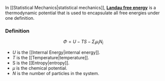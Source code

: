 In [[Statistical Mechanics\|statistical mechanics]], [**Landau free energy**](https://en.wikipedia.org/wiki/Grand_potential) is a thermodynamic potential that is used to encapsulate all free energies under one definition.

### Definition
$$\Phi = U - TS - \Sigma_i\mu_iN_i$$
 - $U$ is the [[Internal Energy\|internal energy]].
 - $T$ is the [[Temperature\|temperature]].
 - S is the [[Entropy\|entropy]].
 - $\mu$ is the chemical potential.
 - $N$ is the number of particles in the system.
